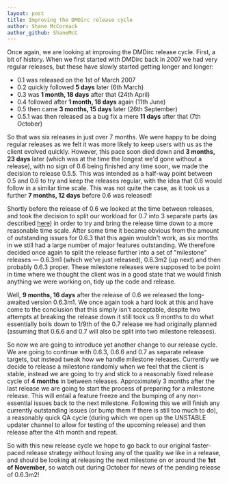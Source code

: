 ```yaml
---
layout: post
title: Improving the DMDirc release cycle
author: Shane McCormack
author_github: ShaneMcC
---
```

Once again, we are looking at improving the DMDirc release cycle. First, a bit of history. When we first started with DMDirc back in 2007 we had very regular releases, but these have slowly started getting longer and longer:

<ul>
	<li>0.1 was released on the 1st of March 2007</li>
	<li>0.2 quickly followed <strong>5 days</strong> later (6th March)</li>
	<li>0.3 was <strong>1 month, 18 days</strong> after that (24th April)</li>
	<li>0.4 followed after <strong>1 month, 18 days</strong> again (11th June)</li>
	<li>0.5 then came <strong>3 months, 15 days</strong> later (26th September)</li>
	<li>0.5.1 was then released as a bug fix a mere <strong>11 days</strong> after that (7th October)</li>
</ul>

So that was six releases in just over 7 months. We were happy to be doing regular releases as we felt it was more likely to keep users with us as the client evolved quickly. However, this pace soon died down and <strong>3 months, 23 days</strong> later (which was at the time the longest we'd gone without a release), with no sign of 0.6 being finished any time soon, we made the decision to release 0.5.5. This was intended as a half-way point between 0.5 and 0.6 to try and keep the releases regular, with the idea that 0.6 would follow in a similar time scale. This was not quite the case, as it took us a further <strong>7 months, 12 days</strong> before 0.6 was released!

Shortly before the release of 0.6 we looked at the time between releases, and took the decision to split our workload for 0.7 into 3 separate parts (as described <a href="http://blog.dmdirc.com/2008/07/30/looking-ahead-to-dmdirc-07/">here</a>) in order to try and bring the release time down to a more reasonable time scale. After some time it became obvious from the amount of outstanding issues for 0.6.3 that this again wouldn't work, as six months in we still had a large number of major features outstanding. We therefore decided once again to split the release further into a set of "milestone" releases — 0.6.3m1 (which we've just released), 0.6.3m2 (up next) and then probably 0.6.3 proper. These milestone releases were supposed to be point in time where we thought the client was in a good state that we would finish anything we were working on, tidy up the code and release.

Well, <strong>9 months, 16 days</strong> after the release of 0.6 we released the long-awaited version 0.6.3m1. We once again took a hard look at this and have come to the conclusion that this simply isn't acceptable, despite two attempts at breaking the release down it still took us 9 months to do what essentially boils down to 1/9th of the 0.7 release we had originally planned (assuming that 0.6.6 and 0.7 will also be split into two milestone releases).

So now we are going to introduce yet another change to our release cycle. We are going to continue with 0.6.3, 0.6.6 and 0.7 as separate release targets, but instead tweak how we handle milestone releases. Currently we decide to release a milestone randomly when we feel that the client is stable, instead we are going to try and stick to a reasonably fixed release cycle of <strong>4 months</strong> in between releases. Approximately 3 months after the last release we are going to start the process of preparing for a milestone release. This will entail a feature freeze and the bumping of any non-essential issues back to the next milestone. Following this we will finish any currently outstanding issues (or bump them if there is still too much to do), a reasonably quick QA cycle (during which we open up the UNSTABLE updater channel to allow for testing of the upcoming release) and then release after the 4th month and repeat.

So with this new release cycle we hope to go back to our original faster-paced release strategy without losing any of the quality we like in a release, and should be looking at releasing the next milestone on or around the <strong>1st of November</strong>, so watch out during October for news of the pending release of 0.6.3m2!